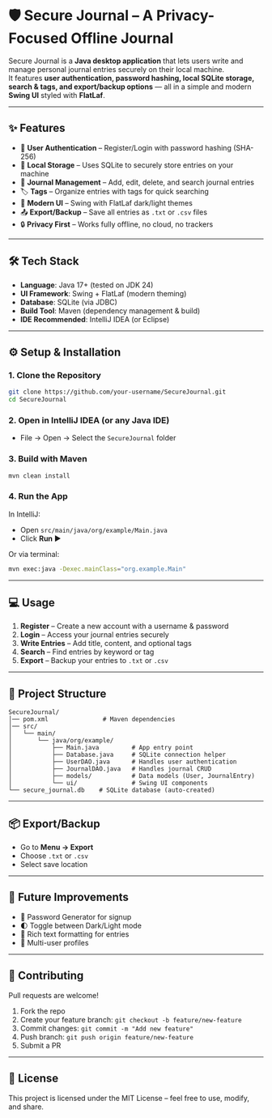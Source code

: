 # 🛡️ Secure Journal – A Privacy-Focused Offline Journal

Secure Journal is a **Java desktop application** that lets users write and manage personal journal entries securely on their local machine.  
It features **user authentication, password hashing, local SQLite storage, search & tags, and export/backup options** — all in a simple and modern **Swing UI** styled with **FlatLaf**.  

---

## ✨ Features
- 🔑 **User Authentication** – Register/Login with password hashing (SHA-256)  
- 📂 **Local Storage** – Uses SQLite to securely store entries on your machine  
- 📝 **Journal Management** – Add, edit, delete, and search journal entries  
- 🏷️ **Tags** – Organize entries with tags for quick searching  
- 🌙 **Modern UI** – Swing with FlatLaf dark/light themes  
- 📤 **Export/Backup** – Save all entries as `.txt` or `.csv` files  
- 🔒 **Privacy First** – Works fully offline, no cloud, no trackers  

---

## 🛠️ Tech Stack
- **Language**: Java 17+ (tested on JDK 24)  
- **UI Framework**: Swing + FlatLaf (modern theming)  
- **Database**: SQLite (via JDBC)  
- **Build Tool**: Maven (dependency management & build)  
- **IDE Recommended**: IntelliJ IDEA (or Eclipse)  

---

## ⚙️ Setup & Installation

### 1. Clone the Repository
```bash
git clone https://github.com/your-username/SecureJournal.git
cd SecureJournal
```

### 2. Open in IntelliJ IDEA (or any Java IDE)
- File → Open → Select the `SecureJournal` folder  

### 3. Build with Maven
```bash
mvn clean install
```

### 4. Run the App
In IntelliJ:  
- Open `src/main/java/org/example/Main.java`  
- Click **Run ▶️**  

Or via terminal:
```bash
mvn exec:java -Dexec.mainClass="org.example.Main"
```

---

## 💻 Usage
1. **Register** – Create a new account with a username & password  
2. **Login** – Access your journal entries securely  
3. **Write Entries** – Add title, content, and optional tags  
4. **Search** – Find entries by keyword or tag  
5. **Export** – Backup your entries to `.txt` or `.csv`  

---

## 📂 Project Structure
```
SecureJournal/
│── pom.xml               # Maven dependencies
│── src/
│   └── main/
│       └── java/org/example/
│           ├── Main.java         # App entry point
│           ├── Database.java     # SQLite connection helper
│           ├── UserDAO.java      # Handles user authentication
│           ├── JournalDAO.java   # Handles journal CRUD
│           ├── models/           # Data models (User, JournalEntry)
│           └── ui/               # Swing UI components
└── secure_journal.db    # SQLite database (auto-created)
```

---

## 📦 Export/Backup
- Go to **Menu → Export**
- Choose `.txt` or `.csv`  
- Select save location  

---

## 🚀 Future Improvements
- 🔐 Password Generator for signup  
- 🌓 Toggle between Dark/Light mode  
- 📌 Rich text formatting for entries  
- 🔑 Multi-user profiles  

---

## 🤝 Contributing
Pull requests are welcome!  
1. Fork the repo  
2. Create your feature branch: `git checkout -b feature/new-feature`  
3. Commit changes: `git commit -m "Add new feature"`  
4. Push branch: `git push origin feature/new-feature`  
5. Submit a PR  

---

## 📜 License
This project is licensed under the MIT License – feel free to use, modify, and share.  
